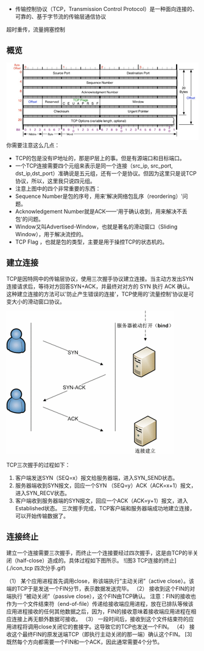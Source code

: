 * 传输控制协议（TCP，Transmission Control Protocol）是一种面向连接的、可靠的、基于字节流的传输层通信协议

超时重传，流量拥塞控制

## 概览
![图1 TCP头](./icon_tcp头格式.jpeg)
你需要注意这么几点：

* TCP的包是没有IP地址的，那是IP层上的事。但是有源端口和目标端口。
* 一个TCP连接需要四个元组来表示是同一个连接（src_ip, src_port, dst_ip,dst_port）准确说是五元组，还有一个是协议。但因为这里只是说TCP协议，所以，这里我只说四元组。
* 注意上图中的四个非常重要的东西：
* Sequence Number是包的序号，用来'解决网络包乱序（reordering）'问题。
* Acknowledgement Number就是ACK——'用于确认收到，用来解决不丢包'的问题。
* Window又叫Advertised-Window，也就是著名的滑动窗口（Sliding Window），用于解决流控的。
* TCP Flag ，也就是包的类型，主要是用于操控TCP的状态机的。

## 建立连接
TCP是因特网中的传输层协议，使用三次握手协议建立连接。当主动方发出SYN连接请求后，等待对方回答SYN+ACK，并最终对对方的 SYN 执行 ACK 确认。这种建立连接的方法可以'防止产生错误的连接'，TCP使用的'流量控制'协议是可变大小的滑动窗口协议。 

![图2 TCP的三次握手](./icon_tcp三次握手.gif)

TCP三次握手的过程如下：
1. 客户端发送SYN（SEQ=x）报文给服务器端，进入SYN_SEND状态。
2. 服务器端收到SYN报文，回应一个SYN （SEQ=y）ACK（ACK=x+1）报文，进入SYN_RECV状态。
3. 客户端收到服务器端的SYN报文，回应一个ACK（ACK=y+1）报文，进入Established状态。
三次握手完成，TCP客户端和服务器端成功地建立连接，可以开始传输数据了。


## 连接终止
建立一个连接需要三次握手，而终止一个连接要经过四次握手，这是由TCP的半关闭（half-close）造成的。具体过程如下图所示。 
![图3 TCP连接的终止](./icon_tcp 四次分手.gif)

（1） 某个应用进程首先调用close，称该端执行“主动关闭”（active close）。该端的TCP于是发送一个FIN分节，表示数据发送完毕。
（2） 接收到这个FIN的对端执行 “被动关闭”（passive close），这个FIN由TCP确认。
注意：FIN的接收也作为一个文件结束符（end-of-file）传递给接收端应用进程，放在已排队等候该应用进程接收的任何其他数据之后，因为，FIN的接收意味着接收端应用进程在相应连接上再无额外数据可接收。
（3） 一段时间后，接收到这个文件结束符的应用进程将调用close关闭它的套接字。这导致它的TCP也发送一个FIN。
（4） 接收这个最终FIN的原发送端TCP（即执行主动关闭的那一端）确认这个FIN。 [3] 
既然每个方向都需要一个FIN和一个ACK，因此通常需要4个分节。